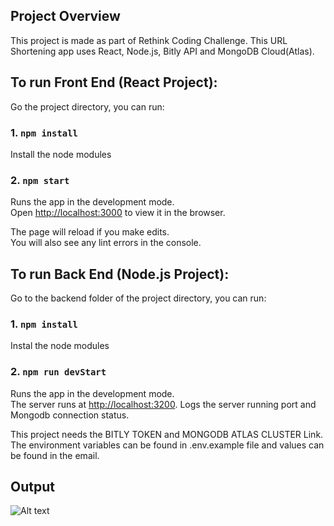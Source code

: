 ## Project Overview

This project is made as part of Rethink Coding Challenge. This URL Shortening app uses React, Node.js, Bitly API and MongoDB Cloud(Atlas).

## To run Front End (React Project):

Go the project directory, you can run:

### 1. `npm install`

Install the node modules

### 2. `npm start`

Runs the app in the development mode.\
Open [http://localhost:3000](http://localhost:3000) to view it in the browser.

The page will reload if you make edits.\
You will also see any lint errors in the console.

## To run Back End (Node.js Project):

Go to the backend folder of the project directory, you can run:

### 1. `npm install`

Instal the node modules

### 2. `npm run devStart`

Runs the app in the development mode.\
The server runs at [http://localhost:3200](http://localhost:3000). Logs the server running port and Mongodb connection status.

This project needs the BITLY TOKEN and MONGODB ATLAS CLUSTER Link. The environment variables can be found in .env.example file and values can be found in the email.



## Output

![Alt text](output1.png?raw=true "Output")

